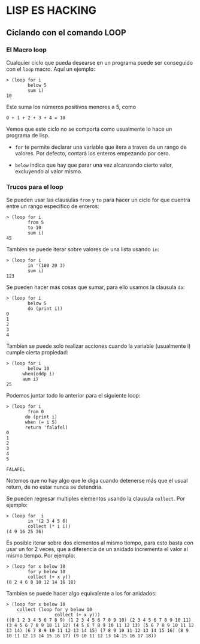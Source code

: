 # LISP ES HACKING

## Ciclando con el comando LOOP

### El Macro loop

Cualquier ciclo que pueda desearse en un programa puede ser conseguido con el `loop` macro. Aquí un ejemplo:

    > (loop for i
            below 5
            sum i)
    10

Este suma los números positivos menores a 5, como

    0 + 1 + 2 + 3 + 4 = 10

Vemos que este ciclo no se comporta como usualmente lo 
hace un programa de lisp.

+ `for` te permite declarar una variable que itera a traves de un rango de valores. Por defecto, contará los enteros empezando por cero.

+ `below` indica que hay que parar una vez alcanzando cierto valor, excluyendo al valor mismo.

### Trucos para el loop

Se pueden usar las clausulas `from` y `to` para hacer un ciclo for que cuentra entre un rango especifico de enteros:

    > (loop for i
            from 5
            to 10
            sum i)
    45

Tambíen se puede iterar sobre valores de una lista usando `in`:

    > (loop for i
            in '(100 20 3)
            sum i)
    123

Se pueden hacer más cosas que sumar, para ello usamos la clausula `do`:
    
    > (loop for i
            below 5
            do (print i))
    0
    1
    2
    3
    4

Tambíen se puede solo realizar acciones cuando la variable (usualmente i) cumple cierta propiedad:

    > (loop for i
            below 10
          when(oddp i)
          aum i)
    25

Podemos juntar todo lo anterior para el siguiente loop:

    > (loop for i
            from 0
           do (print i)
           when (= i 5)
           return 'falafel)
    0
    1
    2
    3
    4
    5

    FALAFEL

Notemos que no hay algo que le diga cuando detenerse más que el usual return, de no estar nunca se detendria.

Se pueden regresar multiples elementos usando la clausula `collect`. Por ejemplo:

    > (loop for  i
            in '(2 3 4 5 6)
            collect (* i i))
    (4 9 16 25 36)

Es posible iterar sobre dos elementos al mismo tiempo, para esto basta con usar un for 2 veces, que a diferencia de un anidado incrementa el valor al mismo tiempo. Por ejemplo:

    > (loop for x below 10
            for y below 10
            collect (+ x y))
    (0 2 4 6 8 10 12 14 16 18)

Tambíen se puede hacer algo equivalente a los for anidados:

    > (loop for x below 10
        collect (loop for y below 10
                      collect (+ x y)))
    ((0 1 2 3 4 5 6 7 8 9) (1 2 3 4 5 6 7 8 9 10) (2 3 4 5 6 7 8 9 10 11) (3 4 5 6 7 8 9 10 11 12) (4 5 6 7 8 9 10 11 12 13) (5 6 7 8 9 10 11 12 13 14) (6 7 8 9 10 11 12 13 14 15) (7 8 9 10 11 12 13 14 15 16) (8 9 10 11 12 13 14 15 16 17) (9 10 11 12 13 14 15 16 17 18))




